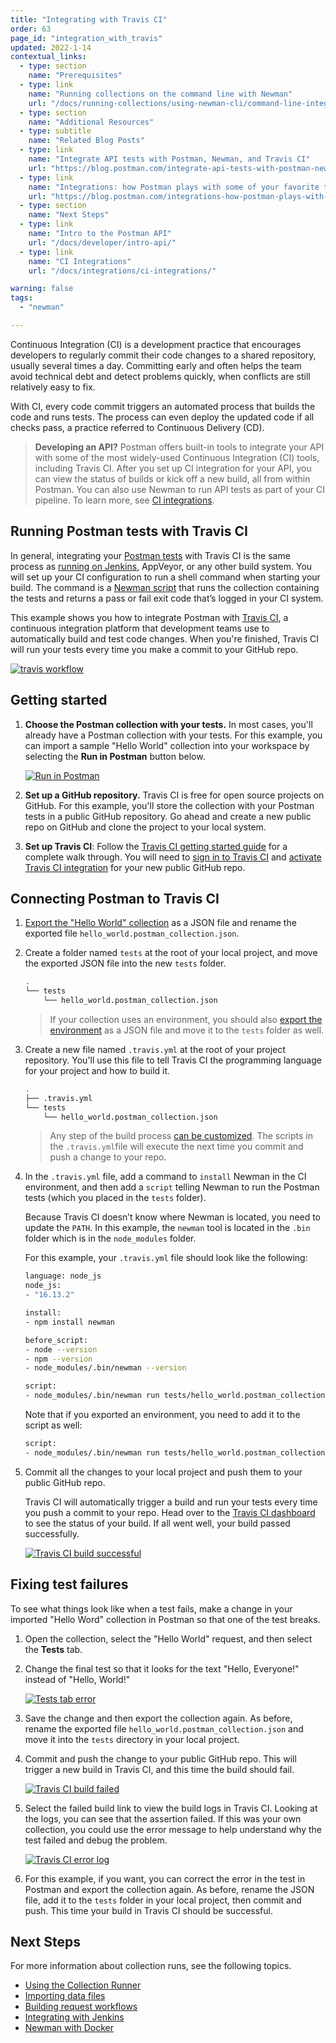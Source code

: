 ```yaml
---
title: "Integrating with Travis CI"
order: 63
page_id: "integration_with_travis"
updated: 2022-1-14
contextual_links:
  - type: section
    name: "Prerequisites"
  - type: link
    name: "Running collections on the command line with Newman"
    url: "/docs/running-collections/using-newman-cli/command-line-integration-with-newman/"
  - type: section
    name: "Additional Resources"
  - type: subtitle
    name: "Related Blog Posts"
  - type: link
    name: "Integrate API tests with Postman, Newman, and Travis CI"
    url: "https://blog.postman.com/integrate-api-tests-with-postman-newman-and-travis-ci/"
  - type: link
    name: "Integrations: how Postman plays with some of your favorite tools"
    url: "https://blog.postman.com/integrations-how-postman-plays-with-some-of-your-favorite-tools/"
  - type: section
    name: "Next Steps"
  - type: link
    name: "Intro to the Postman API"
    url: "/docs/developer/intro-api/"
  - type: link
    name: "CI Integrations"
    url: "/docs/integrations/ci-integrations/"

warning: false
tags:
  - "newman"

---
```


Continuous Integration (CI) is a development practice that encourages developers to regularly commit their code changes to a shared repository, usually several times a day. Committing early and often helps the team avoid technical debt and detect problems quickly, when conflicts are still relatively easy to fix.

With CI, every code commit triggers an automated process that builds the code and runs tests. The process can even deploy the updated code if all checks pass, a practice referred to Continuous Delivery (CD).

> **Developing an API?** Postman offers built-in tools to integrate your API with some of the most widely-used Continuous Integration (CI) tools, including Travis CI. After you set up CI integration for your API, you can view the status of builds or kick off a new build, all from within Postman. You can also use Newman to run API tests as part of your CI pipeline. To learn more, see [CI integrations](/docs/integrations/ci-integrations/).

## Running Postman tests with Travis CI

In general, integrating your [Postman tests](/docs/writing-scripts/test-scripts/) with Travis CI is the same process as [running on Jenkins](/docs/running-collections/using-newman-cli/integration-with-jenkins/), AppVeyor, or any other build system. You will set up your CI configuration to run a shell command when starting your build. The command is a [Newman script](/docs/running-collections/using-newman-cli/command-line-integration-with-newman/) that runs the collection containing the tests and returns a pass or fail exit code that’s logged in your CI system.

This example shows you how to integrate Postman with [Travis CI](https://travis-ci.com/), a continuous integration platform that development teams use to automatically build and test code changes. When you're finished, Travis CI will run your tests every time you make a commit to your GitHub repo.

[![travis workflow](https://assets.postman.com/postman-docs/travis_workflow.png)](https://assets.postman.com/postman-docs/travis_workflow.png)

## Getting started

1. **Choose the Postman collection with your tests.** In most cases, you'll already have a Postman collection with your tests. For this example, you can import a sample "Hello World" collection into your workspace by selecting the **Run in Postman** button below.

    [![Run in Postman](https://run.pstmn.io/button.svg)](https://god.gw.postman.com/run-collection/92cc7527bbab2bedffbd?action=collection%2Fimport)

1. **Set up a GitHub repository.** Travis CI is free for open source projects on GitHub. For this example, you'll store the collection with your Postman tests in a public GitHub repository. Go ahead and create a new public repo on GitHub and clone the project to your local system.

1. **Set up Travis CI**: Follow the [Travis CI getting started guide](https://docs.travis-ci.com/user/getting-started) for a complete walk through. You will need to [sign in to Travis CI](https://app.travis-ci.com/signin) and [activate Travis CI integration](https://app.travis-ci.com/account/repositories) for your new public GitHub repo.

## Connecting Postman to Travis CI

1. [Export the "Hello World" collection](/docs/getting-started/importing-and-exporting-data/) as a JSON file and rename the exported file `hello_world.postman_collection.json`.

1. Create a folder named `tests` at the root of your local project, and move the exported JSON file into the new `tests` folder.

    ```bash
    .
    └── tests
        └── hello_world.postman_collection.json
    ```

    > If your collection uses an environment, you should also [export the environment](/docs/sending-requests/managing-environments/) as a JSON file and move it to the `tests` folder as well.

1. Create a new file named `.travis.yml` at the root of your project repository. You'll use this file to tell Travis CI the programming language for your project and how to  build it.

    ```bash
    .
    ├── .travis.yml
    └── tests
        └── hello_world.postman_collection.json
    ```

    > Any step of the build process [can be customized](https://docs.travis-ci.com/user/customizing-the-build). The scripts in the `.travis.yml`file will execute the next time you commit and push a change to your repo.

1. In the `.travis.yml` file, add a command to `install` Newman in the CI environment, and then add a `script` telling Newman to run the Postman tests (which you placed in the `tests` folder).

    Because Travis CI doesn’t know where Newman is located, you need to update the `PATH`. In this example, the `newman` tool is located in the `.bin` folder which is in the `node_modules` folder.

    For this example, your `.travis.yml` file should look like the following:

    ```bash
    language: node_js
    node_js:
    - "16.13.2"

    install:
    - npm install newman

    before_script:
    - node --version
    - npm --version
    - node_modules/.bin/newman --version

    script:
    - node_modules/.bin/newman run tests/hello_world.postman_collection.json
    ```

    Note that if you exported an environment, you need to add it to the script as well:

    ```bash
    script:
    - node_modules/.bin/newman run tests/hello_world.postman_collection.json -e tests/tests.postman_environment.json
    ```

1. Commit all the changes to your local project and push them to your public GitHub repo.

    Travis CI will automatically trigger a build and run  your tests every time you push a commit to your repo. Head over to the [Travis CI dashboard](https://app.travis-ci.com/dashboard) to see the status of your build. If all went well, your build passed successfully.

    [![Travis CI build successful](https://assets.postman.com/postman-docs/travis-ci-build-success.jpg)](https://assets.postman.com/postman-docs/travis-ci-build-success.jpg)

## Fixing test failures

To see what things look like when a test fails, make a change in your imported "Hello Word" collection in Postman so that one of the test breaks.

1. Open the collection, select the "Hello World" request, and then select the **Tests** tab.

1. Change the final test so that it looks for the text "Hello, Everyone!" instead of "Hello, World!"

    [![Tests tab error](https://assets.postman.com/postman-docs/travis-ci-test-error-example-v9-9.jpg)](https://assets.postman.com/postman-docs/travis-ci-test-error-example-v9-9.jpg)

1. Save the change and then export the collection again. As before, rename the exported file `hello_world.postman_collection.json` and move it into the `tests` directory in your local project.

1. Commit and push the change to your public GitHub repo. This will trigger a new build in Travis CI, and this time the build should fail.

    [![Travis CI build failed](https://assets.postman.com/postman-docs/travis-ci-build-failed.jpg)](https://assets.postman.com/postman-docs/travis-ci-build-failed.jpg)

1. Select the failed build link to view the build logs in Travis CI. Looking at the logs, you can see that the assertion failed. If this was your own collection, you could use the error message to help understand why the test failed and debug the problem.

    [![Travis CI error log](https://assets.postman.com/postman-docs/travis-ci-error-log.jpg)](https://assets.postman.com/postman-docs/travis-ci-error-log.jpg)

1. For this example, if you want, you can correct the error in the test in Postman and export the collection again. As before, rename the JSON file, add it to the `tests` folder in your local project, then commit and push. This time your build in Travis CI should be successful.

## Next Steps

For more information about collection runs, see the following topics.

* [Using the Collection Runner](/docs/running-collections/intro-to-collection-runs/)
* [Importing data files](/docs/running-collections/working-with-data-files/)
* [Building request workflows](/docs/running-collections/building-workflows/)
* [Integrating with Jenkins](/docs/running-collections/using-newman-cli/integration-with-jenkins/)
* [Newman with Docker](/docs/running-collections/using-newman-cli/newman-with-docker/)
